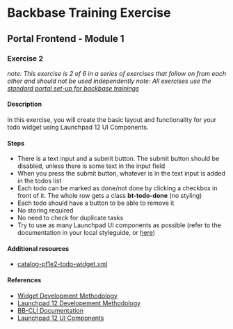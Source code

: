 # Backbase Training Exercise

## Portal Frontend - Module 1

### Exercise 2

_note: This exercise is 2 of 6 in a series of exercises that follow on from each other and should not be used independently_
_note: All exercises use the [standard portal set-up for backbase trainings](https://my.backbase.com/resources/how-to-guides/getting-your-first-launchpad-based-portal-set-up/)_

#### Description

In this exercise, you will create the basic layout and functionality for your todo widget using Launchpad 12 UI Components.

#### Steps

 - There is a text input and a submit button. The submit button should be disabled, unless there is some text in the input field
 - When you press the submit button, whatever is in the text input is added in the todos list
 - Each todo can be marked as done/not done by clicking a checkbox in front of it. The whole row gets a class **bt-todo-done** (no styling)
 - Each todo should have a button to be able to remove it
 - No storing required
 - No need to check for duplicate tasks
 - Try to use as many Launchpad UI components as possible (refer to the documentation in your local styleguide, or [here](http://launchpad.backbase.com:8080/bundles/launchpad-bundles/modules/ui/scripts/components/))


#### Additional resources

 - [catalog-pf1e2-todo-widget.xml](catalog-pf1e2-todo-widget.xml)

#### References

 - [Widget Development Methodology](https://github.com/Backbase/methodology-widget-development)
 - [Launchpad 12 Developement Methodology](https://github.com/Backbase/methodology-launchpad-development)
 - [BB-CLI Documentation](https://www.npmjs.com/package/bb-cli)
 - [Launchpad 12 UI Components](http://launchpad.backbase.com:8080/bundles/launchpad-bundles/modules/ui/scripts/components/)
